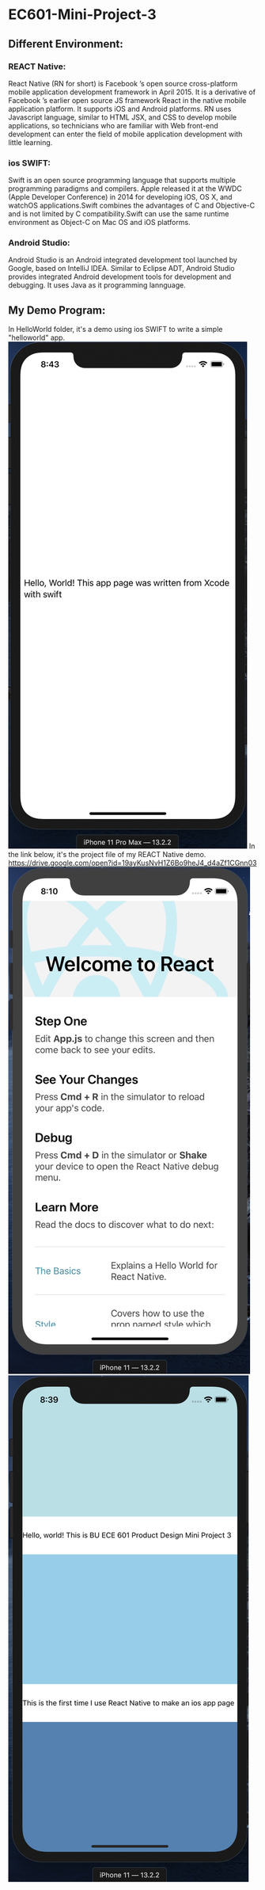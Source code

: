 # EC601-Mini-Project-3
## Different Environment:
### REACT Native:
React Native (RN for short) is Facebook ’s open source cross-platform mobile application development framework in April 2015. It is a derivative of Facebook ’s earlier open source JS framework React in the native mobile application platform. It supports iOS and Android platforms. RN uses Javascript language, similar to HTML JSX, and CSS to develop mobile applications, so technicians who are familiar with Web front-end development can enter the field of mobile application development with little learning.
### ios SWIFT:
Swift is an open source programming language that supports multiple programming paradigms and compilers. Apple released it at the WWDC (Apple Developer Conference) in 2014 for developing iOS, OS X, and watchOS applications.Swift combines the advantages of C and Objective-C and is not limited by C compatibility.Swift can use the same runtime environment as Object-C on Mac OS and iOS platforms.
### Android Studio:
Android Studio is an Android integrated development tool launched by Google, based on IntelliJ IDEA. Similar to Eclipse ADT, Android Studio provides integrated Android development tools for development and debugging. It uses Java as it programming lannguage. 

## My Demo Program:
In HelloWorld folder, it's a demo using ios SWIFT to write a simple "helloworld" app.</br>
![image](https://github.com/Yiming-Miao/EC601-Mini-Project-3/blob/master/swift.png)
In the link below, it's the project file of my REACT Native demo.</br>
https://drive.google.com/open?id=19ayKusNvH1Z6Bo9heJ4_d4aZf1CGnn03</br>
![image](https://github.com/Yiming-Miao/EC601-Mini-Project-3/blob/master/REACT1.JPG)
![image](https://github.com/Yiming-Miao/EC601-Mini-Project-3/blob/master/REACT2.png)

